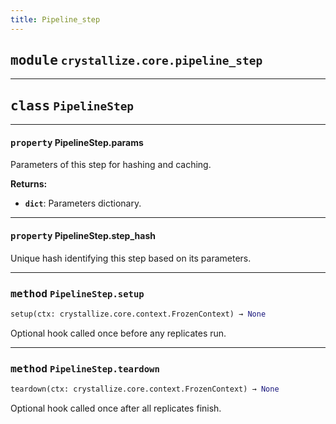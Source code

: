```yaml
---
title: Pipeline_step
---
```



## <kbd>module</kbd> `crystallize.core.pipeline_step`






---

## <kbd>class</kbd> `PipelineStep`





---

#### <kbd>property</kbd> PipelineStep.params

Parameters of this step for hashing and caching. 



**Returns:**
 
 - <b>`dict`</b>:  Parameters dictionary. 

---

#### <kbd>property</kbd> PipelineStep.step_hash

Unique hash identifying this step based on its parameters. 



---

### <kbd>method</kbd> `PipelineStep.setup`

```python
setup(ctx: crystallize.core.context.FrozenContext) → None
```

Optional hook called once before any replicates run. 

---

### <kbd>method</kbd> `PipelineStep.teardown`

```python
teardown(ctx: crystallize.core.context.FrozenContext) → None
```

Optional hook called once after all replicates finish. 


